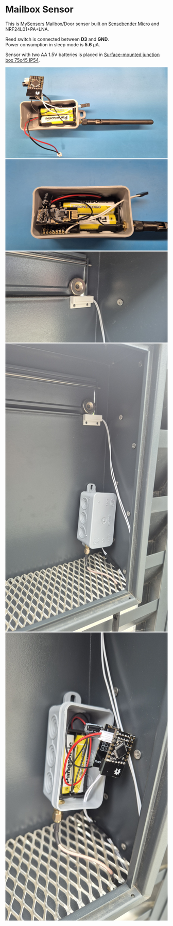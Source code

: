 # Mailbox Sensor

This is [MySensors](https://www.mysensors.org) Mailbox/Door sensor built on [Sensebender Micro](https://www.openhardware.io/view/1) and NRF24L01+PA+LNA.

Reed switch is connected between **D3** and **GND**.</BR>
Power consumption in sleep mode is **5.6** µA.

Sensor with two AA 1.5V batteries is placed in [Surface-mounted junction box 75x45 IP54](https://e2.at/shopdetail/316.1?dps=30&so=nro&vt=75x45&id=16641).

<img src="docs/mb-sensor1.jpg" width="700">

</br>
<img src="docs/mb-sensor2.jpg" width="700"

</br>
<img src="docs/mb-sensor3.jpg" width="700">

</br>
<img src="docs/mb-sensor4.jpg" width="700">

</br>
<img src="docs/mb-sensor5.jpg" width="700">